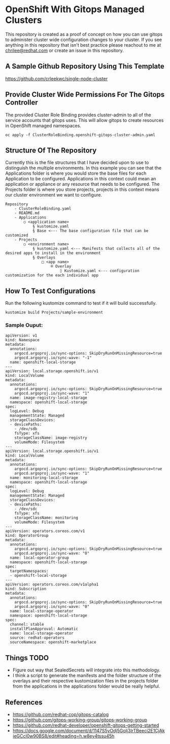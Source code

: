 # OpenShift With Gitops Managed Clusters
This repository is created as a proof of concept on how you can use gitops to administer cluster wide configuration changes to your cluster. If you see anything in this repository that isn't best practice please reachout to me at chrilee@redhat.com or create an issue in this repository.

## A Sample Github Repository Using This Template
https://github.com/crleekwc/single-node-cluster

## Provide Cluster Wide Permissions For The Gitops Controller
The provided Cluster Role Binding provides cluster-admin to all of the service accounts that gitops uses. This will allow gitops to create resources in OpenShift managed namespaces. 
```
oc apply -f ClusterRoleBinding.openshift-gitops-cluster-admin.yaml
```

## Structure Of The Repository
Currently this is the file structures that I have decided upon to use to distinguish the multiple environments. In this example you can see that the Applications folder is where you would store the base files for each Application to be configured. Applications in this context could mean an application or appliance or any resource that needs to be configured. The Projects folder is where you store projects, projects in this context means our cluster environment we want to configure.
```
Repository
	- ClusterRoleBinding.yaml
	- README.md
	- Applications
		○ <application name>
			§ kustomize.yaml
			§ Base <--- The base configuration file that can be customized
	- Projects
		○ <environment name>
			§ kustomize.yaml <--- Manifests that collects all of the desired apps to install in the environment
			§ Overlays
				□ <app name>
					® Overlay
						◊ Kustomize.yaml <--- configuration customization for the each individual app
```

## How To Test Configurations
Run the following kustomize command to test if it will build successfully.
```
kustomize build Projects/sample-environment
```

### Sample Ouput:
```
apiVersion: v1
kind: Namespace
metadata:
  annotations:
    argocd.argoproj.io/sync-options: SkipDryRunOnMissingResource=true
    argocd.argoproj.io/sync-wave: "-1"
  name: openshift-local-storage
---
apiVersion: local.storage.openshift.io/v1
kind: LocalVolume
metadata:
  annotations:
    argocd.argoproj.io/sync-options: SkipDryRunOnMissingResource=true
    argocd.argoproj.io/sync-wave: "1"
  name: image-registry-local-storage
  namespace: openshift-local-storage
spec:
  logLevel: Debug
  managementState: Managed
  storageClassDevices:
  - devicePaths:
    - /dev/sdb
    fsType: xfs
    storageClassName: image-registry
    volumeMode: Filesystem
---
apiVersion: local.storage.openshift.io/v1
kind: LocalVolume
metadata:
  annotations:
    argocd.argoproj.io/sync-options: SkipDryRunOnMissingResource=true
    argocd.argoproj.io/sync-wave: "1"
  name: monitoring-local-storage
  namespace: openshift-local-storage
spec:
  logLevel: Debug
  managementState: Managed
  storageClassDevices:
  - devicePaths:
    - /dev/sdc
    fsType: xfs
    storageClassName: monitoring
    volumeMode: Filesystem
---
apiVersion: operators.coreos.com/v1
kind: OperatorGroup
metadata:
  annotations:
    argocd.argoproj.io/sync-options: SkipDryRunOnMissingResource=true
    argocd.argoproj.io/sync-wave: "0"
  name: local-operator-group
  namespace: openshift-local-storage
spec:
  targetNamespaces:
  - openshift-local-storage
---
apiVersion: operators.coreos.com/v1alpha1
kind: Subscription
metadata:
  annotations:
    argocd.argoproj.io/sync-options: SkipDryRunOnMissingResource=true
    argocd.argoproj.io/sync-wave: "0"
  name: local-storage-operator
  namespace: openshift-local-storage
spec:
  channel: stable
  installPlanApproval: Automatic
  name: local-storage-operator
  source: redhat-operators
  sourceNamespace: openshift-marketplace
```
## Things TODO
- Figure out way that SealedSecrets will integrate into this methodology.
- I think a script to generate the manifests and the folder structure of the overlays and their respective kustomization files in the projects folder from the applications in the applications folder would be really helpful.

## References
- https://github.com/redhat-cop/gitops-catalog
- https://github.com/gitops-working-group/gitops-working-group
- https://github.com/redhat-developer/openshift-gitops-getting-started
- https://docs.google.com/document/d/1147S5yOdj5Golj3IrTBeeci2E1CjAkieGCcl0w90BS8/edit#heading=h.w8ey4tssu45h
